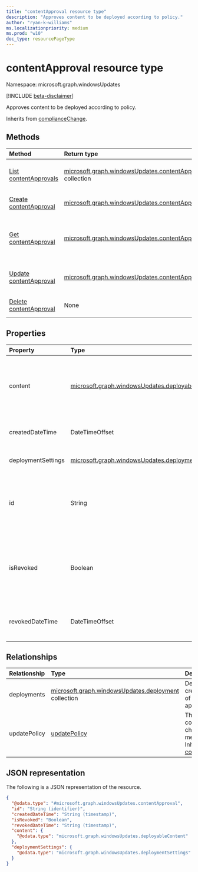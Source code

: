 ```yaml
---
title: "contentApproval resource type"
description: "Approves content to be deployed according to policy."
author: "ryan-k-williams"
ms.localizationpriority: medium
ms.prod: "w10"
doc_type: resourcePageType
---
```


# contentApproval resource type

Namespace: microsoft.graph.windowsUpdates

[!INCLUDE [beta-disclaimer](../../includes/beta-disclaimer.md)]

Approves content to be deployed according to policy.


Inherits from [complianceChange](../resources/windowsupdates-compliancechange.md).

## Methods
|Method|Return type|Description|
|:---|:---|:---|
|[List contentApprovals](../api/windowsupdates-updatepolicy-list-compliancechanges-contentapproval.md)|[microsoft.graph.windowsUpdates.contentApproval](../resources/windowsupdates-contentapproval.md) collection|Get a list of the [contentApproval](../resources/windowsupdates-contentapproval.md) objects and their properties.|
|[Create contentApproval](../api/windowsupdates-updatepolicy-post-compliancechanges-contentapproval.md)|[microsoft.graph.windowsUpdates.contentApproval](../resources/windowsupdates-contentapproval.md)|Create a new [contentApproval](../resources/windowsupdates-contentapproval.md) object.|
|[Get contentApproval](../api/windowsupdates-contentapproval-get.md)|[microsoft.graph.windowsUpdates.contentApproval](../resources/windowsupdates-contentapproval.md)|Read the properties and relationships of a [contentApproval](../resources/windowsupdates-contentapproval.md) object.|
|[Update contentApproval](../api/windowsupdates-contentapproval-update.md)|[microsoft.graph.windowsUpdates.contentApproval](../resources/windowsupdates-contentapproval.md)|Update the properties of a [contentApproval](../resources/windowsupdates-contentapproval.md) object.|
|[Delete contentApproval](../api/windowsupdates-contentapproval-delete.md)|None|Delete a [contentApproval](../resources/windowsupdates-contentapproval.md) object.|

## Properties
|Property|Type|Description|
|:---|:---|:---|
|content|[microsoft.graph.windowsUpdates.deployableContent](../resources/windowsupdates-deployablecontent.md)|Specifies what content to deploy. Deployable content should be provided as one of the following derived types: [catalogContent](../resources/windowsupdates-catalogcontent.md)|
|createdDateTime|DateTimeOffset|The date and time when created. Inherited from [complianceChange](../resources/windowsupdates-compliancechange.md).|
|deploymentSettings|[microsoft.graph.windowsUpdates.deploymentSettings](../resources/windowsupdates-deploymentsettings.md)|Settings governing how to deploy **content**.|
|id|String|The unique identifier for the compliance change. Returned by default. Key. Not nullable. Read-only. Inherited from [complianceChange](../resources/windowsupdates-compliancechange.md).|
|isRevoked|Boolean|Set to **true** to revoke the change and prevent further application. Revoking a compliance change is a final action. Inherited from [complianceChange](../resources/windowsupdates-compliancechange.md).|
|revokedDateTime|DateTimeOffset|Date and time the compliance change was revoked. Inherited from [complianceChange](../resources/windowsupdates-compliancechange.md).|

## Relationships
|Relationship|Type|Description|
|:---|:---|:---|
|deployments|[microsoft.graph.windowsUpdates.deployment](../resources/windowsupdates-deployment.md) collection|Deployments created as a result of applying the approval.|
|updatePolicy|[updatePolicy](../resources/windowsupdates-updatepolicy.md)|The policy this compliance change is a member of. Inherited from [complianceChange](../resources/windowsupdates-compliancechange.md)|

## JSON representation
The following is a JSON representation of the resource.
<!-- {
  "blockType": "resource",
  "keyProperty": "id",
  "@odata.type": "microsoft.graph.windowsUpdates.contentApproval",
  "baseType": "microsoft.graph.windowsUpdates.complianceChange",
  "openType": false
}
-->
``` json
{
  "@odata.type": "#microsoft.graph.windowsUpdates.contentApproval",
  "id": "String (identifier)",
  "createdDateTime": "String (timestamp)",
  "isRevoked": "Boolean",
  "revokedDateTime": "String (timestamp)",
  "content": {
    "@odata.type": "microsoft.graph.windowsUpdates.deployableContent"
  },
  "deploymentSettings": {
    "@odata.type": "microsoft.graph.windowsUpdates.deploymentSettings"
  }
}
```

